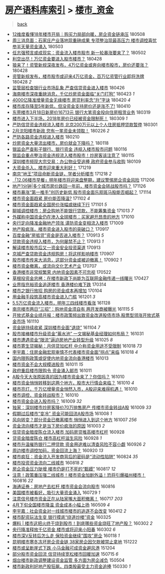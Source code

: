 [房产语料库索引](../../README.md)  > [楼市_资金](楼市_资金.md)
====
> [back](../README.md)

- [12维度看懂18年楼市开局｜购买力局部向暖，房企资金链承压](http://jkwz.applinzi.com/ittc/7100692177011344391.html#12%E7%BB%B4%E5%BA%A6%E7%9C%8B%E6%87%8218%E5%B9%B4%E6%A5%BC%E5%B8%82%E5%BC%80%E5%B1%80%EF%BD%9C%E8%B4%AD%E4%B9%B0%E5%8A%9B%E5%B1%80%E9%83%A8%E5%90%91%E6%9A%96%EF%BC%8C%E6%88%BF%E4%BC%81%E8%B5%84%E9%87%91%E9%93%BE%E6%89%BF%E5%8E%8B) 180508  
- [周三消息面：石家庄产业落地现重磅成果 专项整治现最高压力 楼市调控喜忧参半天量资金涌入](http://jkwz.applinzi.com/ittc/7098749473209713671.html#%E5%91%A8%E4%B8%89%E6%B6%88%E6%81%AF%E9%9D%A2%EF%BC%9A%E7%9F%B3%E5%AE%B6%E5%BA%84%E4%BA%A7%E4%B8%9A%E8%90%BD%E5%9C%B0%E7%8E%B0%E9%87%8D%E7%A3%85%E6%88%90%E6%9E%9C+%E4%B8%93%E9%A1%B9%E6%95%B4%E6%B2%BB%E7%8E%B0%E6%9C%80%E9%AB%98%E5%8E%8B%E5%8A%9B+%E6%A5%BC%E5%B8%82%E8%B0%83%E6%8E%A7%E5%96%9C%E5%BF%A7%E5%8F%82%E5%8D%8A%E5%A4%A9%E9%87%8F%E8%B5%84%E9%87%91%E6%B6%8C%E5%85%A5) 180503  
- [任志强预言或成现实：资金流入楼市股市 新一轮暴涨要来了？](http://jkwz.applinzi.com/ittc/7098434091479467019.html#%E4%BB%BB%E5%BF%97%E5%BC%BA%E9%A2%84%E8%A8%80%E6%88%96%E6%88%90%E7%8E%B0%E5%AE%9E%EF%BC%9A%E8%B5%84%E9%87%91%E6%B5%81%E5%85%A5%E6%A5%BC%E5%B8%82%E8%82%A1%E5%B8%82+%E6%96%B0%E4%B8%80%E8%BD%AE%E6%9A%B4%E6%B6%A8%E8%A6%81%E6%9D%A5%E4%BA%86%EF%BC%9F) 180502  
- [利空出尽！万亿资金要进入股市楼市？](http://jkwz.applinzi.com/ittc/7097085594540966929.html#%E5%88%A9%E7%A9%BA%E5%87%BA%E5%B0%BD%EF%BC%81%E4%B8%87%E4%BA%BF%E8%B5%84%E9%87%91%E8%A6%81%E8%BF%9B%E5%85%A5%E8%82%A1%E5%B8%82%E6%A5%BC%E5%B8%82%EF%BC%9F) 180428  
- [狼来了！资管新规深夜发布，4万亿资金或奔向楼市股市，房价还要涨？](http://jkwz.applinzi.com/ittc/7096996613669258257.html#%E7%8B%BC%E6%9D%A5%E4%BA%86%EF%BC%81%E8%B5%84%E7%AE%A1%E6%96%B0%E8%A7%84%E6%B7%B1%E5%A4%9C%E5%8F%91%E5%B8%83%EF%BC%8C4%E4%B8%87%E4%BA%BF%E8%B5%84%E9%87%91%E6%88%96%E5%A5%94%E5%90%91%E6%A5%BC%E5%B8%82%E8%82%A1%E5%B8%82%EF%BC%8C%E6%88%BF%E4%BB%B7%E8%BF%98%E8%A6%81%E6%B6%A8%EF%BC%9F) 180428  
- [资管新规发布，楼市股市或迎来4万亿资金，百万亿资管行业即将洗牌](http://jkwz.applinzi.com/ittc/7096978737042293766.html#%E8%B5%84%E7%AE%A1%E6%96%B0%E8%A7%84%E5%8F%91%E5%B8%83%EF%BC%8C%E6%A5%BC%E5%B8%82%E8%82%A1%E5%B8%82%E6%88%96%E8%BF%8E%E6%9D%A54%E4%B8%87%E4%BA%BF%E8%B5%84%E9%87%91%EF%BC%8C%E7%99%BE%E4%B8%87%E4%BA%BF%E8%B5%84%E7%AE%A1%E8%A1%8C%E4%B8%9A%E5%8D%B3%E5%B0%86%E6%B4%97%E7%89%8C) 180428 *2* 
- [监管层检查银行业市场乱象 严查信贷资金进入楼市](http://jkwz.applinzi.com/ittc/7096233327973630993.html#%E7%9B%91%E7%AE%A1%E5%B1%82%E6%A3%80%E6%9F%A5%E9%93%B6%E8%A1%8C%E4%B8%9A%E5%B8%82%E5%9C%BA%E4%B9%B1%E8%B1%A1+%E4%B8%A5%E6%9F%A5%E4%BF%A1%E8%B4%B7%E8%B5%84%E9%87%91%E8%BF%9B%E5%85%A5%E6%A5%BC%E5%B8%82) 180426  
- [海南楼市深夜重磅消息，千亿炒房资金面临“关门打狗”](http://jkwz.applinzi.com/ittc/7095128888470668298.html#%E6%B5%B7%E5%8D%97%E6%A5%BC%E5%B8%82%E6%B7%B1%E5%A4%9C%E9%87%8D%E7%A3%85%E6%B6%88%E6%81%AF%EF%BC%8C%E5%8D%83%E4%BA%BF%E7%82%92%E6%88%BF%E8%B5%84%E9%87%91%E9%9D%A2%E4%B8%B4%E2%80%9C%E5%85%B3%E9%97%A8%E6%89%93%E7%8B%97%E2%80%9D) 180423 *1* 
- [4000亿降准增量资金无缘楼市 房贷利率念“升”字诀](http://jkwz.applinzi.com/ittc/7094204781705036816.html#4000%E4%BA%BF%E9%99%8D%E5%87%86%E5%A2%9E%E9%87%8F%E8%B5%84%E9%87%91%E6%97%A0%E7%BC%98%E6%A5%BC%E5%B8%82+%E6%88%BF%E8%B4%B7%E5%88%A9%E7%8E%87%E5%BF%B5%E2%80%9C%E5%8D%87%E2%80%9D%E5%AD%97%E8%AF%80) 180420 *4* 
- [楼市库存降至5年新低，但没资金支持房价还是涨不了!](http://jkwz.applinzi.com/ittc/7090282416088548369.html#%E6%A5%BC%E5%B8%82%E5%BA%93%E5%AD%98%E9%99%8D%E8%87%B35%E5%B9%B4%E6%96%B0%E4%BD%8E%EF%BC%8C%E4%BD%86%E6%B2%A1%E8%B5%84%E9%87%91%E6%94%AF%E6%8C%81%E6%88%BF%E4%BB%B7%E8%BF%98%E6%98%AF%E6%B6%A8%E4%B8%8D%E4%BA%86%21) 180410  
- [东莞楼市3月18日新房价16713元 银行大笔资金投向住房租赁业务](http://jkwz.applinzi.com/ittc/7082243140142760971.html#%E4%B8%9C%E8%8E%9E%E6%A5%BC%E5%B8%823%E6%9C%8818%E6%97%A5%E6%96%B0%E6%88%BF%E4%BB%B716713%E5%85%83+%E9%93%B6%E8%A1%8C%E5%A4%A7%E7%AC%94%E8%B5%84%E9%87%91%E6%8A%95%E5%90%91%E4%BD%8F%E6%88%BF%E7%A7%9F%E8%B5%81%E4%B8%9A%E5%8A%A1) 180319  
- [楼市进入下半场，2018年房价已经被资金限制死！](http://jkwz.applinzi.com/ittc/7078485234163385350.html#%E6%A5%BC%E5%B8%82%E8%BF%9B%E5%85%A5%E4%B8%8B%E5%8D%8A%E5%9C%BA%EF%BC%8C2018%E5%B9%B4%E6%88%BF%E4%BB%B7%E5%B7%B2%E7%BB%8F%E8%A2%AB%E8%B5%84%E9%87%91%E9%99%90%E5%88%B6%E6%AD%BB%EF%BC%81) 180309 *1* 
- [严防信贷资金违规流入楼市 北京200万元以上个人住房抵押贷款暂停](http://jkwz.applinzi.com/ittc/7075504317471917063.html#%E4%B8%A5%E9%98%B2%E4%BF%A1%E8%B4%B7%E8%B5%84%E9%87%91%E8%BF%9D%E8%A7%84%E6%B5%81%E5%85%A5%E6%A5%BC%E5%B8%82+%E5%8C%97%E4%BA%AC200%E4%B8%87%E5%85%83%E4%BB%A5%E4%B8%8A%E4%B8%AA%E4%BA%BA%E4%BD%8F%E6%88%BF%E6%8A%B5%E6%8A%BC%E8%B4%B7%E6%AC%BE%E6%9A%82%E5%81%9C) 180301  
- [2月沈阳楼市新政 您有一笔资金未领取！](http://jkwz.applinzi.com/ittc/7074317400667587600.html#2%E6%9C%88%E6%B2%88%E9%98%B3%E6%A5%BC%E5%B8%82%E6%96%B0%E6%94%BF+%E6%82%A8%E6%9C%89%E4%B8%80%E7%AC%94%E8%B5%84%E9%87%91%E6%9C%AA%E9%A2%86%E5%8F%96%EF%BC%81) 180226 *2* 
- [严防各路资金违规进入楼市](http://jkwz.applinzi.com/ittc/7068303482392413200.html#%E4%B8%A5%E9%98%B2%E5%90%84%E8%B7%AF%E8%B5%84%E9%87%91%E8%BF%9D%E8%A7%84%E8%BF%9B%E5%85%A5%E6%A5%BC%E5%B8%82) 180210  
- [炒房资金大量流出楼市，房价就会下降吗？](http://jkwz.applinzi.com/ittc/7059979188612629511.html#%E7%82%92%E6%88%BF%E8%B5%84%E9%87%91%E5%A4%A7%E9%87%8F%E6%B5%81%E5%87%BA%E6%A5%BC%E5%B8%82%EF%BC%8C%E6%88%BF%E4%BB%B7%E5%B0%B1%E4%BC%9A%E4%B8%8B%E9%99%8D%E5%90%97%EF%BC%9F) 180118  
- [银监会严查影子银行、银行资金 违规入楼市股市问题](http://jkwz.applinzi.com/ittc/7059066654179197962.html#%E9%93%B6%E7%9B%91%E4%BC%9A%E4%B8%A5%E6%9F%A5%E5%BD%B1%E5%AD%90%E9%93%B6%E8%A1%8C%E3%80%81%E9%93%B6%E8%A1%8C%E8%B5%84%E9%87%91+%E8%BF%9D%E8%A7%84%E5%85%A5%E6%A5%BC%E5%B8%82%E8%82%A1%E5%B8%82%E9%97%AE%E9%A2%98) 180116  
- [银监会重点整治资金违规流入楼市股市！炒房客该注意了](http://jkwz.applinzi.com/ittc/7058826954306749457.html#%E9%93%B6%E7%9B%91%E4%BC%9A%E9%87%8D%E7%82%B9%E6%95%B4%E6%B2%BB%E8%B5%84%E9%87%91%E8%BF%9D%E8%A7%84%E6%B5%81%E5%85%A5%E6%A5%BC%E5%B8%82%E8%82%A1%E5%B8%82%EF%BC%81%E7%82%92%E6%88%BF%E5%AE%A2%E8%AF%A5%E6%B3%A8%E6%84%8F%E4%BA%86) 180115  
- [深圳楼市频现大宗交易：办公物业受追捧 政府资金参与收购](http://jkwz.applinzi.com/ittc/7056624876503172113.html#%E6%B7%B1%E5%9C%B3%E6%A5%BC%E5%B8%82%E9%A2%91%E7%8E%B0%E5%A4%A7%E5%AE%97%E4%BA%A4%E6%98%93%EF%BC%9A%E5%8A%9E%E5%85%AC%E7%89%A9%E4%B8%9A%E5%8F%97%E8%BF%BD%E6%8D%A7+%E6%94%BF%E5%BA%9C%E8%B5%84%E9%87%91%E5%8F%82%E4%B8%8E%E6%94%B6%E8%B4%AD) 180109  
- [大资金杀入，楼市迎来重大利好！](http://jkwz.applinzi.com/ittc/7048711490327020560.html#%E5%A4%A7%E8%B5%84%E9%87%91%E6%9D%80%E5%85%A5%EF%BC%8C%E6%A5%BC%E5%B8%82%E8%BF%8E%E6%9D%A5%E9%87%8D%E5%A4%A7%E5%88%A9%E5%A5%BD%EF%BC%81) 171219  
- [南京“地王”项目命断资金链，学者分析楼市](http://jkwz.applinzi.com/ittc/7048365163403543568.html#%E5%8D%97%E4%BA%AC%E2%80%9C%E5%9C%B0%E7%8E%8B%E2%80%9D%E9%A1%B9%E7%9B%AE%E5%91%BD%E6%96%AD%E8%B5%84%E9%87%91%E9%93%BE%EF%BC%8C%E5%AD%A6%E8%80%85%E5%88%86%E6%9E%90%E6%A5%BC%E5%B8%82) 171218 *2* 
- [「12.06楼市早餐」明年楼市将迎来盘整期，建议警惕房企资金风险](http://jkwz.applinzi.com/ittc/7043907349889156113.html#%E3%80%8C12.06%E6%A5%BC%E5%B8%82%E6%97%A9%E9%A4%90%E3%80%8D%E6%98%8E%E5%B9%B4%E6%A5%BC%E5%B8%82%E5%B0%86%E8%BF%8E%E6%9D%A5%E7%9B%98%E6%95%B4%E6%9C%9F%EF%BC%8C%E5%BB%BA%E8%AE%AE%E8%AD%A6%E6%83%95%E6%88%BF%E4%BC%81%E8%B5%84%E9%87%91%E9%A3%8E%E9%99%A9) 171206  
- [地产1分钟|多个城市房价跌回一年前，楼市资金会转战股市吗？](http://jkwz.applinzi.com/ittc/7040354533463557137.html#%E5%9C%B0%E4%BA%A71%E5%88%86%E9%92%9F%7C%E5%A4%9A%E4%B8%AA%E5%9F%8E%E5%B8%82%E6%88%BF%E4%BB%B7%E8%B7%8C%E5%9B%9E%E4%B8%80%E5%B9%B4%E5%89%8D%EF%BC%8C%E6%A5%BC%E5%B8%82%E8%B5%84%E9%87%91%E4%BC%9A%E8%BD%AC%E6%88%98%E8%82%A1%E5%B8%82%E5%90%97%EF%BC%9F) 171126  
- [楼市暴涨“第一推手”创历史新低 股市资金面乐观斑马股能否崛起？](http://jkwz.applinzi.com/ittc/7035718637871170577.html#%E6%A5%BC%E5%B8%82%E6%9A%B4%E6%B6%A8%E2%80%9C%E7%AC%AC%E4%B8%80%E6%8E%A8%E6%89%8B%E2%80%9D%E5%88%9B%E5%8E%86%E5%8F%B2%E6%96%B0%E4%BD%8E+%E8%82%A1%E5%B8%82%E8%B5%84%E9%87%91%E9%9D%A2%E4%B9%90%E8%A7%82%E6%96%91%E9%A9%AC%E8%82%A1%E8%83%BD%E5%90%A6%E5%B4%9B%E8%B5%B7%EF%BC%9F) 171114  
- [楼市资金面趋紧 房价能否降温?](http://jkwz.applinzi.com/ittc/7031344951374382096.html#%E6%A5%BC%E5%B8%82%E8%B5%84%E9%87%91%E9%9D%A2%E8%B6%8B%E7%B4%A7+%E6%88%BF%E4%BB%B7%E8%83%BD%E5%90%A6%E9%99%8D%E6%B8%A9%3F) 171102 *4* 
- [楼市资金面趋紧全国房价涨幅或继续下行](http://jkwz.applinzi.com/ittc/7030793556816561169.html#%E6%A5%BC%E5%B8%82%E8%B5%84%E9%87%91%E9%9D%A2%E8%B6%8B%E7%B4%A7%E5%85%A8%E5%9B%BD%E6%88%BF%E4%BB%B7%E6%B6%A8%E5%B9%85%E6%88%96%E7%BB%A7%E7%BB%AD%E4%B8%8B%E8%A1%8C) 171101 *5* 
- [聊城调控楼市：房企购地不能银行贷款，不能筹集资金](http://jkwz.applinzi.com/ittc/7023945113733170193.html#%E8%81%8A%E5%9F%8E%E8%B0%83%E6%8E%A7%E6%A5%BC%E5%B8%82%EF%BC%9A%E6%88%BF%E4%BC%81%E8%B4%AD%E5%9C%B0%E4%B8%8D%E8%83%BD%E9%93%B6%E8%A1%8C%E8%B4%B7%E6%AC%BE%EF%BC%8C%E4%B8%8D%E8%83%BD%E7%AD%B9%E9%9B%86%E8%B5%84%E9%87%91) 171013 *7* 
- [外媒称中国资金仍在渗入全球楼市：买家避开昂贵的地方](http://jkwz.applinzi.com/ittc/7022599955779421201.html#%E5%A4%96%E5%AA%92%E7%A7%B0%E4%B8%AD%E5%9B%BD%E8%B5%84%E9%87%91%E4%BB%8D%E5%9C%A8%E6%B8%97%E5%85%A5%E5%85%A8%E7%90%83%E6%A5%BC%E5%B8%82%EF%BC%9A%E4%B9%B0%E5%AE%B6%E9%81%BF%E5%BC%80%E6%98%82%E8%B4%B5%E7%9A%84%E5%9C%B0%E6%96%B9) 171010  
- [央行定向降准金融地产领涨 谨防资金变相流入楼市](http://jkwz.applinzi.com/ittc/7022485406296310801.html#%E5%A4%AE%E8%A1%8C%E5%AE%9A%E5%90%91%E9%99%8D%E5%87%86%E9%87%91%E8%9E%8D%E5%9C%B0%E4%BA%A7%E9%A2%86%E6%B6%A8+%E8%B0%A8%E9%98%B2%E8%B5%84%E9%87%91%E5%8F%98%E7%9B%B8%E6%B5%81%E5%85%A5%E6%A5%BC%E5%B8%82) 171009  
- [地产股疯涨，楼市资金进入股市的突破口？](http://jkwz.applinzi.com/ittc/7014414848996410385.html#%E5%9C%B0%E4%BA%A7%E8%82%A1%E7%96%AF%E6%B6%A8%EF%BC%8C%E6%A5%BC%E5%B8%82%E8%B5%84%E9%87%91%E8%BF%9B%E5%85%A5%E8%82%A1%E5%B8%82%E7%9A%84%E7%AA%81%E7%A0%B4%E5%8F%A3%EF%BC%9F) 170917  
- [百度金融“房抵贷”资金是否进入楼市？](http://jkwz.applinzi.com/ittc/7012918650112312336.html#%E7%99%BE%E5%BA%A6%E9%87%91%E8%9E%8D%E2%80%9C%E6%88%BF%E6%8A%B5%E8%B4%B7%E2%80%9D%E8%B5%84%E9%87%91%E6%98%AF%E5%90%A6%E8%BF%9B%E5%85%A5%E6%A5%BC%E5%B8%82%EF%BC%9F) 170913 *5* 
- [贷款资金违规入楼市，为何屡禁不止？](http://jkwz.applinzi.com/ittc/7012910848090309649.html#%E8%B4%B7%E6%AC%BE%E8%B5%84%E9%87%91%E8%BF%9D%E8%A7%84%E5%85%A5%E6%A5%BC%E5%B8%82%EF%BC%8C%E4%B8%BA%E4%BD%95%E5%B1%A1%E7%A6%81%E4%B8%8D%E6%AD%A2%EF%BC%9F) 170913 *1* 
- [解读楼市股市后又一资金安全投资渠道](http://jkwz.applinzi.com/ittc/7012857465300058896.html#%E8%A7%A3%E8%AF%BB%E6%A5%BC%E5%B8%82%E8%82%A1%E5%B8%82%E5%90%8E%E5%8F%88%E4%B8%80%E8%B5%84%E9%87%91%E5%AE%89%E5%85%A8%E6%8A%95%E8%B5%84%E6%B8%A0%E9%81%93) 170913  
- [京城严查贷款资金违规购房！将这样影响楼市](http://jkwz.applinzi.com/ittc/7010602942389027857.html#%E4%BA%AC%E5%9F%8E%E4%B8%A5%E6%9F%A5%E8%B4%B7%E6%AC%BE%E8%B5%84%E9%87%91%E8%BF%9D%E8%A7%84%E8%B4%AD%E6%88%BF%EF%BC%81%E5%B0%86%E8%BF%99%E6%A0%B7%E5%BD%B1%E5%93%8D%E6%A5%BC%E5%B8%82) 170907  
- [股市楼市传来大消息，这部分资金或被迫撤离！](http://jkwz.applinzi.com/ittc/7008645047334208528.html#%E8%82%A1%E5%B8%82%E6%A5%BC%E5%B8%82%E4%BC%A0%E6%9D%A5%E5%A4%A7%E6%B6%88%E6%81%AF%EF%BC%8C%E8%BF%99%E9%83%A8%E5%88%86%E8%B5%84%E9%87%91%E6%88%96%E8%A2%AB%E8%BF%AB%E6%92%A4%E7%A6%BB%EF%BC%81) 170902 *1* 
- [楼市资金撤离，或流向文化艺术产业](http://jkwz.applinzi.com/ittc/6987506150994871301.html#%E6%A5%BC%E5%B8%82%E8%B5%84%E9%87%91%E6%92%A4%E7%A6%BB%EF%BC%8C%E6%88%96%E6%B5%81%E5%90%91%E6%96%87%E5%8C%96%E8%89%BA%E6%9C%AF%E4%BA%A7%E4%B8%9A) 170707  
- [香港楼市非常规繁荣 内地资金因素不可忽视](http://jkwz.applinzi.com/ittc/6970459827397460996.html#%E9%A6%99%E6%B8%AF%E6%A5%BC%E5%B8%82%E9%9D%9E%E5%B8%B8%E8%A7%84%E7%B9%81%E8%8D%A3+%E5%86%85%E5%9C%B0%E8%B5%84%E9%87%91%E5%9B%A0%E7%B4%A0%E4%B8%8D%E5%8F%AF%E5%BF%BD%E8%A7%86) 170522  
- [草根投资金忠栲：在楼市新政下尚能为互联网金融传递一线曙光](http://jkwz.applinzi.com/ittc/6961252325220942852.html#%E8%8D%89%E6%A0%B9%E6%8A%95%E8%B5%84%E9%87%91%E5%BF%A0%E6%A0%B2%EF%BC%9A%E5%9C%A8%E6%A5%BC%E5%B8%82%E6%96%B0%E6%94%BF%E4%B8%8B%E5%B0%9A%E8%83%BD%E4%B8%BA%E4%BA%92%E8%81%94%E7%BD%91%E9%87%91%E8%9E%8D%E4%BC%A0%E9%80%92%E4%B8%80%E7%BA%BF%E6%9B%99%E5%85%89) 170427  
- [业界指充裕资金追逐楼市 香港楼价难下跌](http://jkwz.applinzi.com/ittc/6944965692511224836.html#%E4%B8%9A%E7%95%8C%E6%8C%87%E5%85%85%E8%A3%95%E8%B5%84%E9%87%91%E8%BF%BD%E9%80%90%E6%A5%BC%E5%B8%82+%E9%A6%99%E6%B8%AF%E6%A5%BC%E4%BB%B7%E9%9A%BE%E4%B8%8B%E8%B7%8C) 170314  
- [楼市之银行放招 购房的资金成本再增加](http://jkwz.applinzi.com/ittc/6919256448747176965.html#%E6%A5%BC%E5%B8%82%E4%B9%8B%E9%93%B6%E8%A1%8C%E6%94%BE%E6%8B%9B+%E8%B4%AD%E6%88%BF%E7%9A%84%E8%B5%84%E9%87%91%E6%88%90%E6%9C%AC%E5%86%8D%E5%A2%9E%E5%8A%A0) 170104  
- [用金融手段筑高楼市资金进入门槛](http://jkwz.applinzi.com/ittc/6906442778724008965.html#%E7%94%A8%E9%87%91%E8%9E%8D%E6%89%8B%E6%AE%B5%E7%AD%91%E9%AB%98%E6%A5%BC%E5%B8%82%E8%B5%84%E9%87%91%E8%BF%9B%E5%85%A5%E9%97%A8%E6%A7%9B) 161201 *3* 
- [5.5万亿资金流入楼市，明年三四线楼市看涨](http://jkwz.applinzi.com/ittc/6905687936036504580.html#5.5%E4%B8%87%E4%BA%BF%E8%B5%84%E9%87%91%E6%B5%81%E5%85%A5%E6%A5%BC%E5%B8%82%EF%BC%8C%E6%98%8E%E5%B9%B4%E4%B8%89%E5%9B%9B%E7%BA%BF%E6%A5%BC%E5%B8%82%E7%9C%8B%E6%B6%A8) 161128  
- [南京楼市两日“三招”：购地资金须自有 两开发商被曝光](http://jkwz.applinzi.com/ittc/6900788899634217989.html#%E5%8D%97%E4%BA%AC%E6%A5%BC%E5%B8%82%E4%B8%A4%E6%97%A5%E2%80%9C%E4%B8%89%E6%8B%9B%E2%80%9D%EF%BC%9A%E8%B4%AD%E5%9C%B0%E8%B5%84%E9%87%91%E9%A1%BB%E8%87%AA%E6%9C%89+%E4%B8%A4%E5%BC%80%E5%8F%91%E5%95%86%E8%A2%AB%E6%9B%9D%E5%85%89) 161115 *5* 
- [开放式基金业绩月报：楼市政策频出致资金改道股债市场,股票型领涨开放式基金市场](http://jkwz.applinzi.com/ittc/6898899783380370437.html#%E5%BC%80%E6%94%BE%E5%BC%8F%E5%9F%BA%E9%87%91%E4%B8%9A%E7%BB%A9%E6%9C%88%E6%8A%A5%EF%BC%9A%E6%A5%BC%E5%B8%82%E6%94%BF%E7%AD%96%E9%A2%91%E5%87%BA%E8%87%B4%E8%B5%84%E9%87%91%E6%94%B9%E9%81%93%E8%82%A1%E5%80%BA%E5%B8%82%E5%9C%BA%2C%E8%82%A1%E7%A5%A8%E5%9E%8B%E9%A2%86%E6%B6%A8%E5%BC%80%E6%94%BE%E5%BC%8F%E5%9F%BA%E9%87%91%E5%B8%82%E5%9C%BA) 161110  
- [资金链持续收紧 深圳楼市全面“退烧”](http://jkwz.applinzi.com/ittc/6896676974499464197.html#%E8%B5%84%E9%87%91%E9%93%BE%E6%8C%81%E7%BB%AD%E6%94%B6%E7%B4%A7+%E6%B7%B1%E5%9C%B3%E6%A5%BC%E5%B8%82%E5%85%A8%E9%9D%A2%E2%80%9C%E9%80%80%E7%83%A7%E2%80%9D) 161104 *7* 
- [股市接棒楼市升级资金“蓄水池” 一文揭秘基金经理如何布局？](http://jkwz.applinzi.com/ittc/6895201907844318212.html#%E8%82%A1%E5%B8%82%E6%8E%A5%E6%A3%92%E6%A5%BC%E5%B8%82%E5%8D%87%E7%BA%A7%E8%B5%84%E9%87%91%E2%80%9C%E8%93%84%E6%B0%B4%E6%B1%A0%E2%80%9D+%E4%B8%80%E6%96%87%E6%8F%AD%E7%A7%98%E5%9F%BA%E9%87%91%E7%BB%8F%E7%90%86%E5%A6%82%E4%BD%95%E5%B8%83%E5%B1%80%EF%BC%9F) 161031  
- [楼市遭遇资金“限流”逼迫房地产业转型升级](http://jkwz.applinzi.com/ittc/6892804743029588996.html#%E6%A5%BC%E5%B8%82%E9%81%AD%E9%81%87%E8%B5%84%E9%87%91%E2%80%9C%E9%99%90%E6%B5%81%E2%80%9D%E9%80%BC%E8%BF%AB%E6%88%BF%E5%9C%B0%E4%BA%A7%E4%B8%9A%E8%BD%AC%E5%9E%8B%E5%8D%87%E7%BA%A7) 161025 *8* 
- [楼市寄生贷揭秘：月供贷加杠杆 中介称资金用途不受限制](http://jkwz.applinzi.com/ittc/6890237298045617156.html#%E6%A5%BC%E5%B8%82%E5%AF%84%E7%94%9F%E8%B4%B7%E6%8F%AD%E7%A7%98%EF%BC%9A%E6%9C%88%E4%BE%9B%E8%B4%B7%E5%8A%A0%E6%9D%A0%E6%9D%86+%E4%B8%AD%E4%BB%8B%E7%A7%B0%E8%B5%84%E9%87%91%E7%94%A8%E9%80%94%E4%B8%8D%E5%8F%97%E9%99%90%E5%88%B6) 161018 *73* 
- [李宇嘉：住房金融宏观审慎不代表楼市资金面“拐点”来临](http://jkwz.applinzi.com/ittc/6890142984938456069.html#%E6%9D%8E%E5%AE%87%E5%98%89%EF%BC%9A%E4%BD%8F%E6%88%BF%E9%87%91%E8%9E%8D%E5%AE%8F%E8%A7%82%E5%AE%A1%E6%85%8E%E4%B8%8D%E4%BB%A3%E8%A1%A8%E6%A5%BC%E5%B8%82%E8%B5%84%E9%87%91%E9%9D%A2%E2%80%9C%E6%8B%90%E7%82%B9%E2%80%9D%E6%9D%A5%E4%B8%B4) 161018 *4* 
- [国内限购政策或促使内地资金流向香港楼市](http://jkwz.applinzi.com/ittc/6888311230040638468.html#%E5%9B%BD%E5%86%85%E9%99%90%E8%B4%AD%E6%94%BF%E7%AD%96%E6%88%96%E4%BF%83%E4%BD%BF%E5%86%85%E5%9C%B0%E8%B5%84%E9%87%91%E6%B5%81%E5%90%91%E9%A6%99%E6%B8%AF%E6%A5%BC%E5%B8%82) 161013  
- [楼市资金不会大规模进股市](http://jkwz.applinzi.com/ittc/6887712026251494405.html#%E6%A5%BC%E5%B8%82%E8%B5%84%E9%87%91%E4%B8%8D%E4%BC%9A%E5%A4%A7%E8%A7%84%E6%A8%A1%E8%BF%9B%E8%82%A1%E5%B8%82) 161011 *15* 
- [政府重启楼市限购令  资金涌入邮市](http://jkwz.applinzi.com/ittc/6887699847016088580.html#%E6%94%BF%E5%BA%9C%E9%87%8D%E5%90%AF%E6%A5%BC%E5%B8%82%E9%99%90%E8%B4%AD%E4%BB%A4++%E8%B5%84%E9%87%91%E6%B6%8C%E5%85%A5%E9%82%AE%E5%B8%82) 161011  
- [A股今天大涨原因真的因为楼市资金来了？你信吗？](http://jkwz.applinzi.com/ittc/6887500067765748741.html#A%E8%82%A1%E4%BB%8A%E5%A4%A9%E5%A4%A7%E6%B6%A8%E5%8E%9F%E5%9B%A0%E7%9C%9F%E7%9A%84%E5%9B%A0%E4%B8%BA%E6%A5%BC%E5%B8%82%E8%B5%84%E9%87%91%E6%9D%A5%E4%BA%86%EF%BC%9F%E4%BD%A0%E4%BF%A1%E5%90%97%EF%BC%9F) 161010  
- [楼市资金悄悄转移到这两个地方，股市大行情会来临？](http://jkwz.applinzi.com/ittc/6887330618211304453.html#%E6%A5%BC%E5%B8%82%E8%B5%84%E9%87%91%E6%82%84%E6%82%84%E8%BD%AC%E7%A7%BB%E5%88%B0%E8%BF%99%E4%B8%A4%E4%B8%AA%E5%9C%B0%E6%96%B9%EF%BC%8C%E8%82%A1%E5%B8%82%E5%A4%A7%E8%A1%8C%E6%83%85%E4%BC%9A%E6%9D%A5%E4%B8%B4%EF%BC%9F) 161010 *4* 
- [楼市亮灯，千万亿增量资金悄然入市，A股迎来难得机遇！](http://jkwz.applinzi.com/ittc/6887281924510319620.html#%E6%A5%BC%E5%B8%82%E4%BA%AE%E7%81%AF%EF%BC%8C%E5%8D%83%E4%B8%87%E4%BA%BF%E5%A2%9E%E9%87%8F%E8%B5%84%E9%87%91%E6%82%84%E7%84%B6%E5%85%A5%E5%B8%82%EF%BC%8CA%E8%82%A1%E8%BF%8E%E6%9D%A5%E9%9A%BE%E5%BE%97%E6%9C%BA%E9%81%87%EF%BC%81) 161010  
- [楼市调控，资金转战股市？](http://jkwz.applinzi.com/ittc/6887274565255824388.html#%E6%A5%BC%E5%B8%82%E8%B0%83%E6%8E%A7%EF%BC%8C%E8%B5%84%E9%87%91%E8%BD%AC%E6%88%98%E8%82%A1%E5%B8%82%EF%BC%9F) 161010  
- [楼市资金会进入股市吗？](http://jkwz.applinzi.com/ittc/6887041182030365700.html#%E6%A5%BC%E5%B8%82%E8%B5%84%E9%87%91%E4%BC%9A%E8%BF%9B%E5%85%A5%E8%82%A1%E5%B8%82%E5%90%97%EF%BC%9F) 161009 *32* 
- [独家：深圳楼市炒房客降价70万抛售房产 传楼市资金转战A股](http://jkwz.applinzi.com/ittc/6886982092042273797.html#%E7%8B%AC%E5%AE%B6%EF%BC%9A%E6%B7%B1%E5%9C%B3%E6%A5%BC%E5%B8%82%E7%82%92%E6%88%BF%E5%AE%A2%E9%99%8D%E4%BB%B770%E4%B8%87%E6%8A%9B%E5%94%AE%E6%88%BF%E4%BA%A7+%E4%BC%A0%E6%A5%BC%E5%B8%82%E8%B5%84%E9%87%91%E8%BD%AC%E6%88%98A%E8%82%A1) 161009 *33* 
- [假期过后楼市“变冷” 资金可能回流A股市场](http://jkwz.applinzi.com/ittc/6886642631257359364.html#%E5%81%87%E6%9C%9F%E8%BF%87%E5%90%8E%E6%A5%BC%E5%B8%82%E2%80%9C%E5%8F%98%E5%86%B7%E2%80%9D+%E8%B5%84%E9%87%91%E5%8F%AF%E8%83%BD%E5%9B%9E%E6%B5%81A%E8%82%A1%E5%B8%82%E5%9C%BA) 161008 *1* 
- [风向转变？部分资金已撤离楼市 悄悄进入到这个地方](http://jkwz.applinzi.com/ittc/6886301013102822405.html#%E9%A3%8E%E5%90%91%E8%BD%AC%E5%8F%98%EF%BC%9F%E9%83%A8%E5%88%86%E8%B5%84%E9%87%91%E5%B7%B2%E6%92%A4%E7%A6%BB%E6%A5%BC%E5%B8%82+%E6%82%84%E6%82%84%E8%BF%9B%E5%85%A5%E5%88%B0%E8%BF%99%E4%B8%AA%E5%9C%B0%E6%96%B9) 161007 *256* 
- [资金流向楼市才是当下房价疯涨的原因](http://jkwz.applinzi.com/ittc/6884715629457703940.html#%E8%B5%84%E9%87%91%E6%B5%81%E5%90%91%E6%A5%BC%E5%B8%82%E6%89%8D%E6%98%AF%E5%BD%93%E4%B8%8B%E6%88%BF%E4%BB%B7%E7%96%AF%E6%B6%A8%E7%9A%84%E5%8E%9F%E5%9B%A0) 161003 *2* 
- [信贷资金暗度陈仓流入楼市 加码房贷推高楼市杠杆](http://jkwz.applinzi.com/ittc/6882818507984602117.html#%E4%BF%A1%E8%B4%B7%E8%B5%84%E9%87%91%E6%9A%97%E5%BA%A6%E9%99%88%E4%BB%93%E6%B5%81%E5%85%A5%E6%A5%BC%E5%B8%82+%E5%8A%A0%E7%A0%81%E6%88%BF%E8%B4%B7%E6%8E%A8%E9%AB%98%E6%A5%BC%E5%B8%82%E6%9D%A0%E6%9D%86) 160928  
- [贷资金暗度陈仓 楼市高杠杆滋生风险](http://jkwz.applinzi.com/ittc/6882811814227739653.html#%E8%B4%B7%E8%B5%84%E9%87%91%E6%9A%97%E5%BA%A6%E9%99%88%E4%BB%93+%E6%A5%BC%E5%B8%82%E9%AB%98%E6%9D%A0%E6%9D%86%E6%BB%8B%E7%94%9F%E9%A3%8E%E9%99%A9) 160928 *1* 
- [楼市升温催热银行二押贷款 资金用途难以清查风险不容小觑](http://jkwz.applinzi.com/ittc/6882106393825379333.html#%E6%A5%BC%E5%B8%82%E5%8D%87%E6%B8%A9%E5%82%AC%E7%83%AD%E9%93%B6%E8%A1%8C%E4%BA%8C%E6%8A%BC%E8%B4%B7%E6%AC%BE+%E8%B5%84%E9%87%91%E7%94%A8%E9%80%94%E9%9A%BE%E4%BB%A5%E6%B8%85%E6%9F%A5%E9%A3%8E%E9%99%A9%E4%B8%8D%E5%AE%B9%E5%B0%8F%E8%A7%91) 160926 *2* 
- [周边楼市调控加码，资金回流上海？](http://jkwz.applinzi.com/ittc/6879917882619724805.html#%E5%91%A8%E8%BE%B9%E6%A5%BC%E5%B8%82%E8%B0%83%E6%8E%A7%E5%8A%A0%E7%A0%81%EF%BC%8C%E8%B5%84%E9%87%91%E5%9B%9E%E6%B5%81%E4%B8%8A%E6%B5%B7%EF%BC%9F) 160920 *13* 
- [楼市疯狂：资金流入开发商背后的密码是“流动性陷阱”](http://jkwz.applinzi.com/ittc/6869880016489415685.html#%E6%A5%BC%E5%B8%82%E7%96%AF%E7%8B%82%EF%BC%9A%E8%B5%84%E9%87%91%E6%B5%81%E5%85%A5%E5%BC%80%E5%8F%91%E5%95%86%E8%83%8C%E5%90%8E%E7%9A%84%E5%AF%86%E7%A0%81%E6%98%AF%E2%80%9C%E6%B5%81%E5%8A%A8%E6%80%A7%E9%99%B7%E9%98%B1%E2%80%9D) 160824 *35* 
- [楼市投资资金流向二线城市](http://jkwz.applinzi.com/ittc/6867512814205404164.html#%E6%A5%BC%E5%B8%82%E6%8A%95%E8%B5%84%E8%B5%84%E9%87%91%E6%B5%81%E5%90%91%E4%BA%8C%E7%BA%BF%E5%9F%8E%E5%B8%82) 160818 *2* 
- [房企资金压力陡增 楼市仍是打不死的“甄嬛”](http://jkwz.applinzi.com/ittc/6867358535414973444.html#%E6%88%BF%E4%BC%81%E8%B5%84%E9%87%91%E5%8E%8B%E5%8A%9B%E9%99%A1%E5%A2%9E+%E6%A5%BC%E5%B8%82%E4%BB%8D%E6%98%AF%E6%89%93%E4%B8%8D%E6%AD%BB%E7%9A%84%E2%80%9C%E7%94%84%E5%AC%9B%E2%80%9D) 160817 *12* 
- [注意！政策重压强二线城市！楼市资金加剧外溢！恐将引爆福州楼市！](http://jkwz.applinzi.com/ittc/6867037947618132997.html#%E6%B3%A8%E6%84%8F%EF%BC%81%E6%94%BF%E7%AD%96%E9%87%8D%E5%8E%8B%E5%BC%BA%E4%BA%8C%E7%BA%BF%E5%9F%8E%E5%B8%82%EF%BC%81%E6%A5%BC%E5%B8%82%E8%B5%84%E9%87%91%E5%8A%A0%E5%89%A7%E5%A4%96%E6%BA%A2%EF%BC%81%E6%81%90%E5%B0%86%E5%BC%95%E7%88%86%E7%A6%8F%E5%B7%9E%E6%A5%BC%E5%B8%82%EF%BC%81) 160816 *22* 
- [海通证券：房地产去杠杆 楼市资金会流向股市](http://jkwz.applinzi.com/ittc/6866986270265443332.html#%E6%B5%B7%E9%80%9A%E8%AF%81%E5%88%B8%EF%BC%9A%E6%88%BF%E5%9C%B0%E4%BA%A7%E5%8E%BB%E6%9D%A0%E6%9D%86+%E6%A5%BC%E5%B8%82%E8%B5%84%E9%87%91%E4%BC%9A%E6%B5%81%E5%90%91%E8%82%A1%E5%B8%82) 160816  
- [美国楼市被看好，吸引大量资金涌入](http://jkwz.applinzi.com/ittc/6860274861964002309.html#%E7%BE%8E%E5%9B%BD%E6%A5%BC%E5%B8%82%E8%A2%AB%E7%9C%8B%E5%A5%BD%EF%BC%8C%E5%90%B8%E5%BC%95%E5%A4%A7%E9%87%8F%E8%B5%84%E9%87%91%E6%B6%8C%E5%85%A5) 160729 *1* 
- [注意信号楼市资金正在从陆家嘴大面积撤离！](http://jkwz.applinzi.com/ittc/6855795204069786629.html#%E6%B3%A8%E6%84%8F%E4%BF%A1%E5%8F%B7%E6%A5%BC%E5%B8%82%E8%B5%84%E9%87%91%E6%AD%A3%E5%9C%A8%E4%BB%8E%E9%99%86%E5%AE%B6%E5%98%B4%E5%A4%A7%E9%9D%A2%E7%A7%AF%E6%92%A4%E7%A6%BB%EF%BC%81) 160717 *203* 
- [4月下旬全国楼市降温 资金成本小幅上扬](http://jkwz.applinzi.com/ittc/6830217643596186628.html#4%E6%9C%88%E4%B8%8B%E6%97%AC%E5%85%A8%E5%9B%BD%E6%A5%BC%E5%B8%82%E9%99%8D%E6%B8%A9+%E8%B5%84%E9%87%91%E6%88%90%E6%9C%AC%E5%B0%8F%E5%B9%85%E4%B8%8A%E6%89%AC) 160509 *4* 
- [李宇嘉：社会资金对一线城市楼市的追逐不会改变](http://jkwz.applinzi.com/ittc/6820094408221262853.html#%E6%9D%8E%E5%AE%87%E5%98%89%EF%BC%9A%E7%A4%BE%E4%BC%9A%E8%B5%84%E9%87%91%E5%AF%B9%E4%B8%80%E7%BA%BF%E5%9F%8E%E5%B8%82%E6%A5%BC%E5%B8%82%E7%9A%84%E8%BF%BD%E9%80%90%E4%B8%8D%E4%BC%9A%E6%94%B9%E5%8F%98) 160412 *2* 
- [楼市配资玩法生变 银行摸底“绕道炒楼”资金](http://jkwz.applinzi.com/ittc/6813389243212628997.html#%E6%A5%BC%E5%B8%82%E9%85%8D%E8%B5%84%E7%8E%A9%E6%B3%95%E7%94%9F%E5%8F%98+%E9%93%B6%E8%A1%8C%E6%91%B8%E5%BA%95%E2%80%9C%E7%BB%95%E9%81%93%E7%82%92%E6%A5%BC%E2%80%9D%E8%B5%84%E9%87%91) 160325  
- [爆料 | 楼市这把火终于烧到股市！到底哪些资金烧旺了地产股？](http://jkwz.applinzi.com/ittc/6805090576030499844.html#%E7%88%86%E6%96%99+%7C+%E6%A5%BC%E5%B8%82%E8%BF%99%E6%8A%8A%E7%81%AB%E7%BB%88%E4%BA%8E%E7%83%A7%E5%88%B0%E8%82%A1%E5%B8%82%EF%BC%81%E5%88%B0%E5%BA%95%E5%93%AA%E4%BA%9B%E8%B5%84%E9%87%91%E7%83%A7%E6%97%BA%E4%BA%86%E5%9C%B0%E4%BA%A7%E8%82%A1%EF%BC%9F) 160302 *2* 
- [央行降准释放千亿资金 楼市或将迎来小阳春](http://jkwz.applinzi.com/ittc/6804927107335455748.html#%E5%A4%AE%E8%A1%8C%E9%99%8D%E5%87%86%E9%87%8A%E6%94%BE%E5%8D%83%E4%BA%BF%E8%B5%84%E9%87%91+%E6%A5%BC%E5%B8%82%E6%88%96%E5%B0%86%E8%BF%8E%E6%9D%A5%E5%B0%8F%E9%98%B3%E6%98%A5) 160302 *6* 
- [楼市深V反转后怎么走 保险资金继续&quot;围攻&quot;房企](http://jkwz.applinzi.com/ittc/6788610316724339716.html#%E6%A5%BC%E5%B8%82%E6%B7%B1V%E5%8F%8D%E8%BD%AC%E5%90%8E%E6%80%8E%E4%B9%88%E8%B5%B0+%E4%BF%9D%E9%99%A9%E8%B5%84%E9%87%91%E7%BB%A7%E7%BB%AD%26quot%3B%E5%9B%B4%E6%94%BB%26quot%3B%E6%88%BF%E4%BC%81) 160118 *1* 
- [昆明楼市寒冬冻坏房企资金链  38家房企因欠款被禁止拿地](http://jkwz.applinzi.com/ittc/6778647025470145541.html#%E6%98%86%E6%98%8E%E6%A5%BC%E5%B8%82%E5%AF%92%E5%86%AC%E5%86%BB%E5%9D%8F%E6%88%BF%E4%BC%81%E8%B5%84%E9%87%91%E9%93%BE++38%E5%AE%B6%E6%88%BF%E4%BC%81%E5%9B%A0%E6%AC%A0%E6%AC%BE%E8%A2%AB%E7%A6%81%E6%AD%A2%E6%8B%BF%E5%9C%B0) 151222  
- [楼市或呈断崖式下跌 小马金融可成资金避风港](http://jkwz.applinzi.com/ittc/6771976260691690501.html#%E6%A5%BC%E5%B8%82%E6%88%96%E5%91%88%E6%96%AD%E5%B4%96%E5%BC%8F%E4%B8%8B%E8%B7%8C+%E5%B0%8F%E9%A9%AC%E9%87%91%E8%9E%8D%E5%8F%AF%E6%88%90%E8%B5%84%E9%87%91%E9%81%BF%E9%A3%8E%E6%B8%AF) 151204  
- [部分股市资金回流 信贷持续宽松楼市回暖加速](http://jkwz.applinzi.com/ittc/547650615067816464.html#%E9%83%A8%E5%88%86%E8%82%A1%E5%B8%82%E8%B5%84%E9%87%91%E5%9B%9E%E6%B5%81+%E4%BF%A1%E8%B4%B7%E6%8C%81%E7%BB%AD%E5%AE%BD%E6%9D%BE%E6%A5%BC%E5%B8%82%E5%9B%9E%E6%9A%96%E5%8A%A0%E9%80%9F) 150715 *6* 
- [烟台楼市新政调整建设资金监管 多方面为房企减负](http://jkwz.applinzi.com/ittc/547650611408985916.html#%E7%83%9F%E5%8F%B0%E6%A5%BC%E5%B8%82%E6%96%B0%E6%94%BF%E8%B0%83%E6%95%B4%E5%BB%BA%E8%AE%BE%E8%B5%84%E9%87%91%E7%9B%91%E7%AE%A1+%E5%A4%9A%E6%96%B9%E9%9D%A2%E4%B8%BA%E6%88%BF%E4%BC%81%E5%87%8F%E8%B4%9F) 150504  
- [楼市新政利好地产股狂飙，四类股最受主力资金追捧](http://jkwz.applinzi.com/ittc/547650611401045906.html#%E6%A5%BC%E5%B8%82%E6%96%B0%E6%94%BF%E5%88%A9%E5%A5%BD%E5%9C%B0%E4%BA%A7%E8%82%A1%E7%8B%82%E9%A3%99%EF%BC%8C%E5%9B%9B%E7%B1%BB%E8%82%A1%E6%9C%80%E5%8F%97%E4%B8%BB%E5%8A%9B%E8%B5%84%E9%87%91%E8%BF%BD%E6%8D%A7) 150330 *1* 
